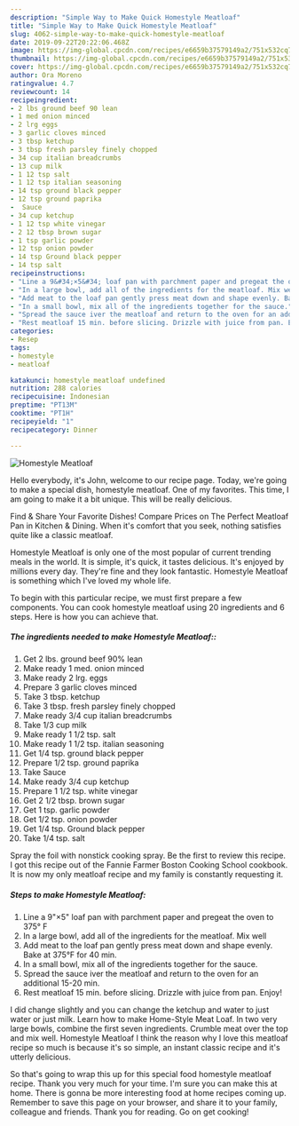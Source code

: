 ```yaml
---
description: "Simple Way to Make Quick Homestyle Meatloaf"
title: "Simple Way to Make Quick Homestyle Meatloaf"
slug: 4062-simple-way-to-make-quick-homestyle-meatloaf
date: 2019-09-22T20:22:06.468Z
image: https://img-global.cpcdn.com/recipes/e6659b37579149a2/751x532cq70/homestyle-meatloaf-recipe-main-photo.jpg
thumbnail: https://img-global.cpcdn.com/recipes/e6659b37579149a2/751x532cq70/homestyle-meatloaf-recipe-main-photo.jpg
cover: https://img-global.cpcdn.com/recipes/e6659b37579149a2/751x532cq70/homestyle-meatloaf-recipe-main-photo.jpg
author: Ora Moreno
ratingvalue: 4.7
reviewcount: 14
recipeingredient:
- 2 lbs ground beef 90 lean
- 1 med onion minced
- 2 lrg eggs
- 3 garlic cloves minced
- 3 tbsp ketchup
- 3 tbsp fresh parsley finely chopped
- 34 cup italian breadcrumbs
- 13 cup milk
- 1 12 tsp salt
- 1 12 tsp italian seasoning
- 14 tsp ground black pepper
- 12 tsp ground paprika
-  Sauce
- 34 cup ketchup
- 1 12 tsp white vinegar
- 2 12 tbsp brown sugar
- 1 tsp garlic powder
- 12 tsp onion powder
- 14 tsp Ground black pepper
- 14 tsp salt
recipeinstructions:
- "Line a 9&#34;×5&#34; loaf pan with parchment paper and pregeat the oven to 375° F"
- "In a large bowl, add all of the ingredients for the meatloaf. Mix well"
- "Add meat to the loaf pan gently press meat down and shape evenly. Bake at 375°F for 40 min."
- "In a small bowl, mix all of the ingredients together for the sauce."
- "Spread the sauce iver the meatloaf and return to the oven for an additional 15-20 min."
- "Rest meatloaf 15 min. before slicing. Drizzle with juice from pan. Enjoy!"
categories:
- Resep
tags:
- homestyle
- meatloaf

katakunci: homestyle meatloaf undefined
nutrition: 288 calories
recipecuisine: Indonesian
preptime: "PT13M"
cooktime: "PT1H"
recipeyield: "1"
recipecategory: Dinner

---
```



![Homestyle Meatloaf](https://img-global.cpcdn.com/recipes/e6659b37579149a2/751x532cq70/homestyle-meatloaf-recipe-main-photo.jpg)

Hello everybody, it's John, welcome to our recipe page. Today, we're going to make a special dish, homestyle meatloaf. One of my favorites. This time, I am going to make it a bit unique. This will be really delicious.

Find &amp; Share Your Favorite Dishes! Compare Prices on The Perfect Meatloaf Pan in Kitchen &amp; Dining. When it&#39;s comfort that you seek, nothing satisfies quite like a classic meatloaf.

Homestyle Meatloaf is only one of the most popular of current trending meals in the world. It is simple, it's quick, it tastes delicious. It's enjoyed by millions every day. They're fine and they look fantastic. Homestyle Meatloaf is something which I've loved my whole life.


To begin with this particular recipe, we must first prepare a few components. You can cook homestyle meatloaf using 20 ingredients and 6 steps. Here is how you can achieve that.

##### The ingredients needed to make Homestyle Meatloaf::

1. Get 2 lbs. ground beef 90% lean
1. Make ready 1 med. onion minced
1. Make ready 2 lrg. eggs
1. Prepare 3 garlic cloves minced
1. Take 3 tbsp. ketchup
1. Take 3 tbsp. fresh parsley finely chopped
1. Make ready 3/4 cup italian breadcrumbs
1. Take 1/3 cup milk
1. Make ready 1 1/2 tsp. salt
1. Make ready 1 1/2 tsp. italian seasoning
1. Get 1/4 tsp. ground black pepper
1. Prepare 1/2 tsp. ground paprika
1. Take  Sauce
1. Make ready 3/4 cup ketchup
1. Prepare 1 1/2 tsp. white vinegar
1. Get 2 1/2 tbsp. brown sugar
1. Get 1 tsp. garlic powder
1. Get 1/2 tsp. onion powder
1. Get 1/4 tsp. Ground black pepper
1. Take 1/4 tsp. salt


Spray the foil with nonstick cooking spray. Be the first to review this recipe. I got this recipe out of the Fannie Farmer Boston Cooking School cookbook. It is now my only meatloaf recipe and my family is constantly requesting it. 

##### Steps to make Homestyle Meatloaf:

1. Line a 9&#34;×5&#34; loaf pan with parchment paper and pregeat the oven to 375° F
1. In a large bowl, add all of the ingredients for the meatloaf. Mix well
1. Add meat to the loaf pan gently press meat down and shape evenly. Bake at 375°F for 40 min.
1. In a small bowl, mix all of the ingredients together for the sauce.
1. Spread the sauce iver the meatloaf and return to the oven for an additional 15-20 min.
1. Rest meatloaf 15 min. before slicing. Drizzle with juice from pan. Enjoy!


I did change slightly and you can change the ketchup and water to just water or just milk. Learn how to make Home-Style Meat Loaf. In two very large bowls, combine the first seven ingredients. Crumble meat over the top and mix well. Homestyle Meatloaf I think the reason why I love this meatloaf recipe so much is because it&#39;s so simple, an instant classic recipe and it&#39;s utterly delicious. 

So that's going to wrap this up for this special food homestyle meatloaf recipe. Thank you very much for your time. I'm sure you can make this at home. There is gonna be more interesting food at home recipes coming up. Remember to save this page on your browser, and share it to your family, colleague and friends. Thank you for reading. Go on get cooking!
